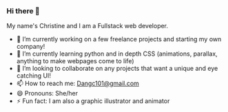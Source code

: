 ### Hi there 👋

My name's Christine and I am a Fullstack web developer.
<!--
**ChristineDang/ChristineDang** is a ✨ _special_ ✨ repository because its `README.md` (this file) appears on your GitHub profile.
- 🤔 I’m looking for help with ...
- 💬 Ask me about ...
Here are some ideas to get you started:
-->
- 🔭 I’m currently working on a few freelance projects and starting my own company!
- 🌱 I’m currently learning python and in depth CSS (animations, parallax, anything to make webpages come to life)
- 👯 I’m looking to collaborate on any projects that want a unique and eye catching UI!
- 📫 How to reach me: Dangc101@gmail.com
- 😄 Pronouns: She/her
- ⚡ Fun fact: I am also a graphic illustrator and animator
